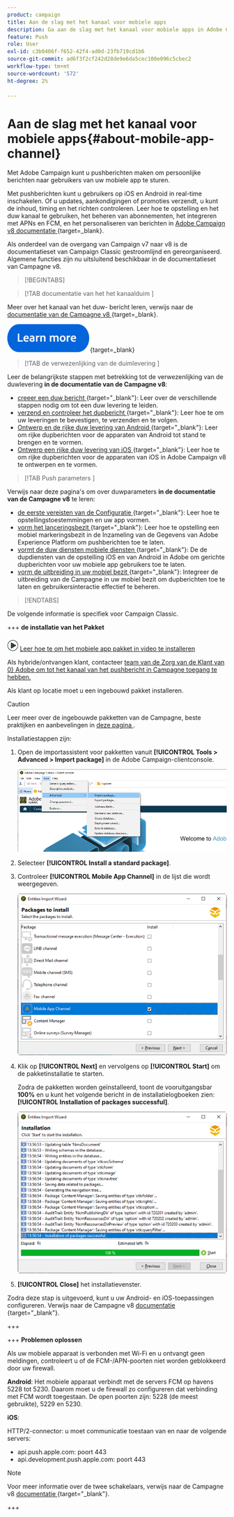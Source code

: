 ```yaml
---
product: campaign
title: Aan de slag met het kanaal voor mobiele apps
description: Ga aan de slag met het kanaal voor mobiele apps in Adobe Campaign
feature: Push
role: User
exl-id: c3b0406f-f652-42f4-ad0d-23fb719cd1b6
source-git-commit: ad6f3f2cf242d28de9e6da5cec100e096c5cbec2
workflow-type: tm+mt
source-wordcount: '572'
ht-degree: 2%

---
```


# Aan de slag met het kanaal voor mobiele apps{#about-mobile-app-channel}

Met Adobe Campaign kunt u pushberichten maken om persoonlijke berichten naar gebruikers van uw mobiele app te sturen.

Met pushberichten kunt u gebruikers op iOS en Android in real-time inschakelen. Of u updates, aankondigingen of promoties verzendt, u kunt de inhoud, timing en het richten controleren. Leer hoe te opstelling en het duw kanaal te gebruiken, het beheren van abonnementen, het integreren met APNs en FCM, en het personaliseren van berichten in [ Adobe Campaign v8 documentatie ](https://experienceleague.adobe.com/en/docs/campaign/campaign-v8/send/emails/email){target=_blank}.

Als onderdeel van de overgang van Campaign v7 naar v8 is de documentatieset van Campaign Classic gestroomlijnd en gereorganiseerd. Algemene functies zijn nu uitsluitend beschikbaar in de documentatieset van Campagne v8.

>[!BEGINTABS]

>[!TAB  documentatie van het het kanaalduim ]

Meer over het kanaal van het duw- bericht leren, verwijs naar de [ documentatie van de Campagne v8 ](https://experienceleague.adobe.com/docs/campaign/campaign-v8/send/push/push.html){target=_blank}.

[![afbeelding](../../assets/do-not-localize/learn-more-button.svg)](https://experienceleague.adobe.com/docs/campaign/campaign-v8/send/push/push.html){target=_blank}


>[!TAB  de verwezenlijking van de duimlevering ]

Leer de belangrijkste stappen met betrekking tot de verwezenlijking van de duwlevering **in de documentatie van de Campagne v8**:

* [ creeer een duw bericht ](https://experienceleague.adobe.com/docs/campaign/campaign-v8/send/push/push.html#push-create){target="_blank"}: Leer over de verschillende stappen nodig om tot een duw levering te leiden.
* [ verzend en controleer het dupbericht ](https://experienceleague.adobe.com/docs/campaign/campaign-v8/send/push/push.html#push-test){target="_blank"}: Leer hoe te om uw leveringen te bevestigen, te verzenden en te volgen.
* [ Ontwerp en de rijke duw levering van Android ](https://experienceleague.adobe.com/docs/campaign/campaign-v8/send/push/rich-push/rich-push-android.html){target="_blank"}: Leer om rijke dupberichten voor de apparaten van Android tot stand te brengen en te vormen.
* [ Ontwerp een rijke duw levering van iOS ](https://experienceleague.adobe.com/docs/campaign/campaign-v8/send/push/rich-push/rich-push-ios.html){target="_blank"}: Leer hoe te om rijke dupberichten voor de apparaten van iOS in Adobe Campaign v8 te ontwerpen en te vormen.


>[!TAB  Push parameters ]

Verwijs naar deze pagina&#39;s om over duwparameters **in de documentatie van de Campagne v8** te leren:

* [ de eerste vereisten van de Configuratie ](https://experienceleague.adobe.com/docs/campaign/campaign-v8/send/push/push-settings.html#before-starting){target="_blank"}: Leer hoe te opstellingstoestemmingen en uw app vormen.
* [ vorm het lanceringsbezit ](https://experienceleague.adobe.com/docs/campaign/campaign-v8/send/push/push-settings.html#launch-property){target="_blank"}: Leer hoe te opstelling een mobiel markeringsbezit in de Inzameling van de Gegevens van Adobe Experience Platform om pushberichten toe te laten.
* [ vormt de duw diensten mobiele diensten ](https://experienceleague.adobe.com/docs/campaign/campaign-v8/send/push/push-settings.html#push-service){target="_blank"}: De de dupdiensten van de opstelling iOS en van Android in Adobe om gerichte dupberichten voor uw mobiele app gebruikers toe te laten.
* [ vorm de uitbreiding in uw mobiel bezit ](https://experienceleague.adobe.com/docs/campaign/campaign-v8/send/push/push-settings.html#configure-extension){target="_blank"}: Integreer de uitbreiding van de Campagne in uw mobiel bezit om dupberichten toe te laten en gebruikersinteractie effectief te beheren.

>[!ENDTABS]


De volgende informatie is specifiek voor Campaign Classic.

+++ **de installatie van het Pakket**

![](assets/do-not-localize/how-to-video.png) [ Leer hoe te om het mobiele app pakket in video te installeren ](https://experienceleague.adobe.com/docs/campaign-classic-learn/tutorials/sending-messages/push-channel/installing-the-mobile-app-channel.html#sending-messages)

Als hybride/ontvangen klant, contacteer [ team van de Zorg van de Klant van 0} Adobe om tot het kanaal van het pushbericht in Campagne toegang te hebben.](https://helpx.adobe.com/nl/enterprise/admin-guide.html/enterprise/using/support-for-experience-cloud.ug.html)

Als klant op locatie moet u een ingebouwd pakket installeren.

>[!CAUTION]
>
>Leer meer over de ingebouwde pakketten van de Campagne, beste praktijken en aanbevelingen in [ deze pagina ](../../installation/using/installing-campaign-standard-packages.md).

Installatiestappen zijn:

1. Open de importassistent voor pakketten vanuit **[!UICONTROL Tools > Advanced > Import package]** in de Adobe Campaign-clientconsole.

   ![](assets/package_ios.png)

1. Selecteer **[!UICONTROL Install a standard package]**.

1. Controleer **[!UICONTROL Mobile App Channel]** in de lijst die wordt weergegeven.

   ![](assets/package_ios_2.png)

1. Klik op **[!UICONTROL Next]** en vervolgens op **[!UICONTROL Start]** om de pakketinstallatie te starten.

   Zodra de pakketten worden geïnstalleerd, toont de vooruitgangsbar **100%** en u kunt het volgende bericht in de installatielogboeken zien: **[!UICONTROL Installation of packages successful]**.

   ![](assets/package_ios_3.png)

1. **[!UICONTROL Close]** het installatievenster.

Zodra deze stap is uitgevoerd, kunt u uw Android- en iOS-toepassingen configureren. Verwijs naar de Campagne v8 [ documentatie ](https://experienceleague.adobe.com/docs/campaign/campaign-v8/send/push/push.html){target="_blank"}.

+++

+++ **Problemen oplossen**

Als uw mobiele apparaat is verbonden met Wi-Fi en u ontvangt geen meldingen, controleert u of de FCM-/APN-poorten niet worden geblokkeerd door uw firewall.

**Android**: Het mobiele apparaat verbindt met de servers FCM op havens 5228 tot 5230. Daarom moet u de firewall zo configureren dat verbinding met FCM wordt toegestaan. De open poorten zijn: 5228 (de meest gebruikte), 5229 en 5230.

**iOS**:

HTTP/2-connector: u moet communicatie toestaan van en naar de volgende servers:

* api.push.apple.com: poort 443
* api.development.push.apple.com: poort 443

>[!NOTE]
>
>Voor meer informatie over de twee schakelaars, verwijs naar de Campagne v8 [ documentatie ](https://experienceleague.adobe.com/docs/campaign/campaign-v8/send/push/push-settings.html){target="_blank"}.

+++

